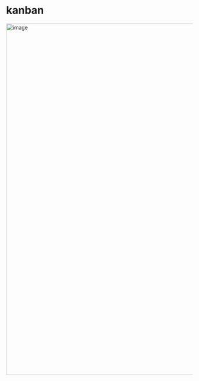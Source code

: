 # kanban
<img width="949" alt="image" src="https://github.com/pertinaz/kanban/assets/87156289/25a33d4b-f51c-4f25-aec3-54fa21071be9">
